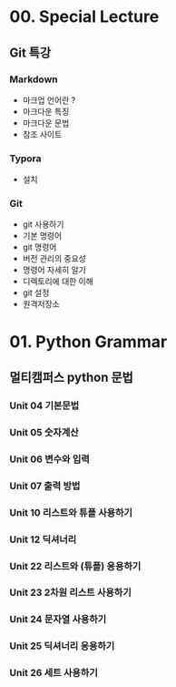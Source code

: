 # 00. Special Lecture

## Git 특강 

### 	Markdown 

- 마크업 언어란 ?
- 마크다운 특징
- 마크다운 문법
- 참조 사이트

### 	Typora

- 설치 

### 	Git 

- git 사용하기
- 기본 명령어 
- git 명령어 
- 버전 관리의 중요성 
- 명령어 자세히 알기 
- 디렉토리에 대한 이해 
- git 설정
- 원격저장소 



# 01. Python Grammar

## 멀티캠퍼스 python 문법 

### Unit 04 기본문법

### Unit 05 숫자계산 

### Unit 06 변수와 입력 

### Unit 07 출력 방법

### Unit 10 리스트와 튜플 사용하기

### Unit 12 딕셔너리 

### Unit 22 리스트와 (튜플) 응용하기

### Unit 23 2차원 리스트 사용하기 

### Unit 24 문자열 사용하기 

### Unit 25 딕셔너리 응용하기 

### Unit 26 세트 사용하기



